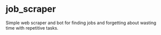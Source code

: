 # job_scraper
Simple web scraper and bot for finding jobs and forgetting about wasting time with repetitive tasks.
